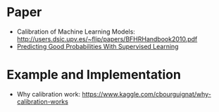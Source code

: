 # Paper
* Calibration of Machine Learning Models:  http://users.dsic.upv.es/~flip/papers/BFHRHandbook2010.pdf
* [Predicting Good Probabilities With Supervised Learning](https://www.cs.cornell.edu/~alexn/papers/calibration.icml05.crc.rev3.pdf)

# Example and Implementation
* Why calibration work: https://www.kaggle.com/cbourguignat/why-calibration-works
